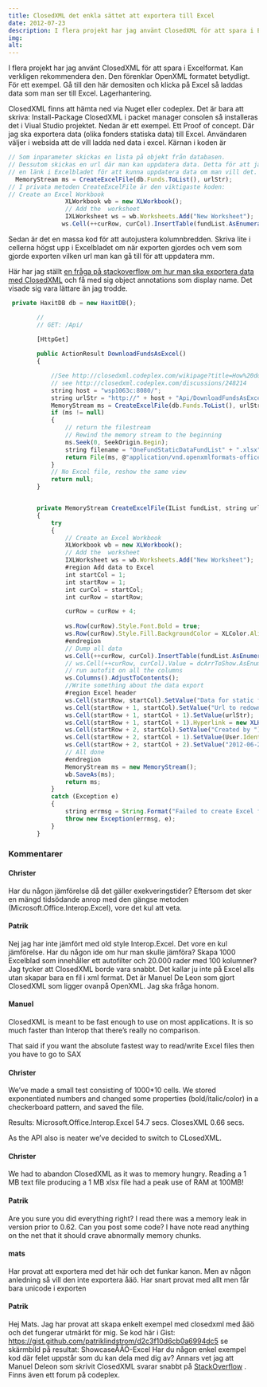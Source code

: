 ```yaml
---
title: ClosedXML det enkla sättet att exportera till Excel
date: 2012-07-23
description: I flera projekt har jag använt ClosedXML för att spara i Excelformat. Kan verkligen rekommendera den. Den förenklar OpenXML formatet betydligt. För ett exempel. Gå till den här demositen och klicka på Excel så laddas data som man ser till Excel. Lagerhantering.
img: 
alt: 
---
```


I flera projekt har jag använt ClosedXML för att spara i Excelformat. Kan verkligen rekommendera den. Den förenklar OpenXML formatet betydligt. För ett exempel. Gå till den här demositen och klicka på Excel så laddas data som man ser till Excel. Lagerhantering.

ClosedXML finns att hämta ned via Nuget eller codeplex.
Det är bara att skriva: Install-Package ClosedXML i packet manager consolen så installeras det i Viual Studio projektet.
Nedan är ett exempel. Ett Proof of concept. Där jag ska exportera data (olika fonders statiska data) till Excel. Användaren väljer i websida att de vill ladda ned data i excel.
Kärnan i koden är

```js
// Som inparameter skickas en lista på objekt från databasen. 
// Dessutom skickas en url där man kan uppdatera data. Detta för att jag vill att det ska finnas
// en länk i Excelbladet för att kunna uppdatera data om man vill det.
  MemoryStream ms = CreateExcelFile(db.Funds.ToList(), urlStr);
// I privata metoden CreateExcelFile är den viktigaste koden:
// Create an Excel Workbook
                XLWorkbook wb = new XLWorkbook();
                // Add the  worksheet
                IXLWorksheet ws = wb.Worksheets.Add("New Worksheet");
               ws.Cell(++curRow, curCol).InsertTable(fundList.AsEnumerable());
```

Sedan är det en massa kod för att autojustera kolumnbredden. Skriva lite i cellerna högst upp i Excelbladet om när exporten gjordes och vem som
gjorde exporten vilken url man kan gå till för att uppdatera mm.

Här har jag ställt [en fråga på stackoverflow om hur man ska exportera data med ClosedXML](http://stackoverflow.com/questions/9293258/how-to-access-the-system-componentmodel-dataannotations-display-name-property-fo) och få med sig object annotations som display name. Det visade sig vara lättare än jag trodde.

```js
 private HaxitDB db = new HaxitDB();

        //
        // GET: /Api/

        [HttpGet]
      
        public ActionResult DownloadFundsAsExcel()
        {

            //See http://closedxml.codeplex.com/wikipage?title=How%20do%20I%20deliver%20an%20Excel%20file%20in%20ASP.NET%3f&amp;referringTitle=Documentation
            // see http://closedxml.codeplex.com/discussions/248214
            string host = "wsp1063c:8080/";
            string urlStr = "http://" + host + "Api/DownloadFundsAsExcel/";
            MemoryStream ms = CreateExcelFile(db.Funds.ToList(), urlStr);
            if (ms != null)
            {
                // return the filestream
                // Rewind the memory stream to the beginning
                ms.Seek(0, SeekOrigin.Begin);
                string filename = "OneFundStaticDataFundList" + ".xlsx";
                return File(ms, @"application/vnd.openxmlformats-officedocument.spreadsheetml.sheet.main+xml", filename);
            }
            // No Excel file, reshow the same view
            return null;
        }


        private MemoryStream CreateExcelFile(IList fundList, string urlStr)
        {
            try
            {
                // Create an Excel Workbook
                XLWorkbook wb = new XLWorkbook();
                // Add the  worksheet
                IXLWorksheet ws = wb.Worksheets.Add("New Worksheet");
                #region Add data to Excel
                int startCol = 1;
                int startRow = 1;
                int curCol = startCol;
                int curRow = startRow;

                curRow = curRow + 4;
               
                ws.Row(curRow).Style.Font.Bold = true;
                ws.Row(curRow).Style.Fill.BackgroundColor = XLColor.AliceBlue;
                #endregion
                // Dump all data
                ws.Cell(++curRow, curCol).InsertTable(fundList.AsEnumerable());
                // ws.Cell(++curRow, curCol).Value = dcArrToShow.AsEnumerable();
                // run autofit on all the columns
                ws.Columns().AdjustToContents();
                //Write something about the data export
                #region Excel header
                ws.Cell(startRow, startCol).SetValue("Data for static fund " + " data ");
                ws.Cell(startRow + 1, startCol).SetValue("Url to redownload");
                ws.Cell(startRow + 1, startCol + 1).SetValue(urlStr);
                ws.Cell(startRow + 1, startCol + 1).Hyperlink = new XLHyperlink(urlStr, "Click to redownload!");
                ws.Cell(startRow + 2, startCol).SetValue("Created by ");
                ws.Cell(startRow + 2, startCol + 1).SetValue(User.Identity.Name);
                ws.Cell(startRow + 2, startCol + 2).SetValue("2012-06-26");
                // All done
                #endregion
                MemoryStream ms = new MemoryStream();
                wb.SaveAs(ms);
                return ms;
            }
            catch (Exception e)
            {
                string errmsg = String.Format("Failed to create Excel file: {0}", e.Message);
                throw new Exception(errmsg, e);
            }
        }
```

### Kommentarer

#### Christer
Har du någon jämförelse då det gäller exekveringstider?
Eftersom det sker en mängd tidsödande anrop med den gängse metoden (Microsoft.Office.Interop.Excel), vore det kul att veta.

#### Patrik
Nej jag har inte jämfört med old style Interop.Excel.
Det vore en kul jämförelse. Har du någon ide om hur man skulle jämföra? Skapa 1000 Excelblad som innehåller ett autofilter och 20.000 rader med 100 kolumner? Jag tycker att ClosedXML borde vara snabbt. Det kallar ju inte på Excel alls utan skapar bara en fil i xml format. Det är Manuel De Leon som gjort ClosedXML som ligger ovanpå OpenXML. Jag ska fråga honom.

#### Manuel
ClosedXML is meant to be fast enough to use on most applications. It is so much faster than Interop that there’s really no comparison.

That said if you want the absolute fastest way to read/write Excel files then you have to go to SAX

#### Christer
We’ve made a small test consisting of 1000*10 cells. We stored exponentiated numbers and changed some properties (bold/italic/color) in a checkerboard pattern, and saved the file.

Results:
Microsoft.Office.Interop.Excel 54.7 secs.
ClosesXML 0.66 secs.

As the API also is neater we’ve decided to switch to CLosedXML.

#### Christer
We had to abandon ClosedXML as it was to memory hungry.
Reading a 1 MB text file producing a 1 MB xlsx file had a peak use of RAM at 100MB!

#### Patrik
Are you sure you did everything right? I read there was a memory leak in version prior to 0.62. Can you post some code? I have note read anything on the net that it should crave abnormally memory chunks.

#### mats
Har provat att exportera med det här och det funkar kanon. Men av någon anledning så vill den inte exportera åäö. Har snart provat med allt men får bara unicode i exporten

#### Patrik
Hej Mats. Jag har provat att skapa enkelt exempel med closedxml med åäö och det fungerar utmärkt för mig. Se kod här i Gist: https://gist.github.com/patriklindstrom/d2c3f10d6cb0a6994dc5 se skärmbild på resultat: ShowcaseÅÄÖ-Excel Har du någon enkel exempel kod där felet uppstår som du kan dela med dig av? Annars vet jag att Manuel Deleon som skrivit ClosedXML svarar snabbt på [StackOverflow](https://stackoverflow.com/questions/tagged/closedxml) . Finns även ett forum på codeplex.